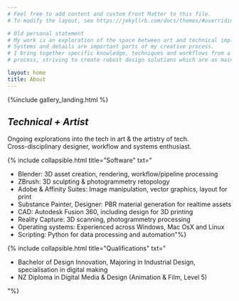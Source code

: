 ```yaml
---
# Feel free to add content and custom Front Matter to this file.
# To modify the layout, see https://jekyllrb.com/docs/themes/#overriding-theme-defaults

# Old personal statement
# My work is an exploration of the space between art and technical implementation.  
# Systems and details are important parts of my creative process.  
# I bring together specific knowledge, techniques and workflows from a broad range of domains as part of my problem solving 
# process, striving to create robust design solutions which are as maintainable as they are efficient.

layout: home
title: About
---
```


{%include gallery_landing.html %}

## *Technical + Artist*

Ongoing explorations into the tech in art & the artistry of tech.  
Cross-disciplinary designer, workflow and systems enthusiast.  

{% include collapsible.html title="Software" txt="

- Blender: 3D asset creation, rendering, workflow/pipeline processing  
- ZBrush: 3D sculpting & photogrammetry retopology  
- Adobe & Affinity Suites: Image manipulation, vector graphics, layout for print  
- Substance Painter, Designer: PBR material generation for realtime assets  
- CAD: Autodesk Fusion 360, including design for 3D printing  
- Reality Capture: 3D scanning, photogrammetry processing  
- Operating systems: Experienced across Windows, Mac OsX and Linux  
- Scripting: Python for data processing and automation"%}

{% include collapsible.html title="Qualifications" txt="

- Bachelor of Design Innovation, Majoring in Industrial Design, specialisation in digital making  
- NZ Diploma in Digital Media & Design (Animation & Film, Level 5)

"%}  

